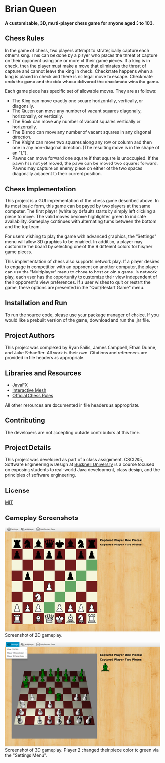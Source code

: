 # Brian Queen
#### A customizable, 3D, multi-player chess game for anyone aged 3 to 103.


## Chess Rules
In the game of chess, two players attempt to strategically capture each other's king. This can be done by a player who places the threat of capture on their opponent using one or more of their game pieces. If a king is in check, then the player must make a move that eliminates the threat of capture and cannot leave the king in check. Checkmate happens when a king is placed in check and there is no legal move to escape. Checkmate ends the game and the side whose delivered the checkmate wins the game.

Each game piece has specific set of allowable moves. They are as follows:
* The King can move exactly one square horizontally, vertically, or diagonally.
* The Queen can move any number of vacant squares diagonally, horizontally, or vertically.
* The Rook can move any number of vacant squares vertically or horizontally.
* The Bishop can move any number of vacant squares in any diagonal direction.
* The Knight can move two squares along any row or column and then one in any non-diagonal direction. (The resulting move is in the shape of an "L").
* Pawns can move forward one square if that square is unoccupied. If the pawn has not yet moved, the pawn can be moved two squares forward. Pawns may capture an enemy piece on either of the two spaces diagonally adjacent to their current position.

## Chess Implementation
This project is a GUI implementation of the chess game described above. In its most basic form, this game can be payed by two players at the same computer. The first player (white by default) starts by simply left clicking a piece to move. The valid moves become highlighted green to indicate availability. Gameplay continues with alternating turns between the bottom and the top team. 

For users wishing to play the game with advanced graphics, the "Settings" menu will allow 3D graphics to be enabled. In addition, a player may customize the board by selecting one of the 9 different colors for his/her game pieces.

This implementation of chess also supports network play. If a player desires to engage in competition with an opponent on another computer, the player can use the "Multiplayer" menu to chose to host or join a game. In network play, each user has the opportunity to customize their view independent of their opponent's view preferences. If a user wishes to quit or restart the game, these options are presented in the "Quit/Restart Game" menu.

## Installation and Run
To run the source code, please use your package manager of choice. If you would like a prebuilt version of the game, download and run the .jar file. 

## Project Authors
This project was completed by Ryan Bailis, James Campbell, Ethan Dunne, and Jake Schaeffer. All work is their own. Citations and references are provided in file headers as appropriate. 

## Libraries and Resources
* [JavaFX](https://openjfx.io) 
* [Interactive Mesh](http://www.interactivemesh.org/models/jfx3dimporter.html)
* [Official Chess Rules](http://www.uschess.org/content/view/7324/)

All other resources are documented in file headers as appropriate.

## Contributing
The developers are not accepting outside contributors at this time.

## Project Details
This project was developed as part of a class assignment. CSCI205, Software Engineering & Design at [Bucknell University](https://bucknell.edu) is a course focused on exposing students to real-world Java development, class design, and the principles of software engineering.

## License
[MIT](https://choosealicense.com/licenses/mit/)

## Gameplay Screenshots
![Chess Game 2D](/design/screenshot2D.png)
Screenshot of 2D gameplay.

![Chess Game 3D](/design/screenshot3D.png)
Screenshot of 3D gameplay. Player 2 changed their piece color to green via the "Settings Menu".




